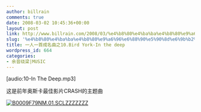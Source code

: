 ```yaml
---
author: billrain
comments: true
date: 2008-03-02 10:45:36+00:00
layout: post
link: http://www.billrain.com/2008/03/%e4%b8%80%e4%ba%ba%e4%b8%80%e9%a6%96%e6%88%90%e5%90%8d%e6%9b%b2%e4%b9%8b10bird-york-in-the-deep/
slug: '%e4%b8%80%e4%ba%ba%e4%b8%80%e9%a6%96%e6%88%90%e5%90%8d%e6%9b%b2%e4%b9%8b10bird-york-in-the-deep'
title: 一人一首成名曲之10.Bird York-In the deep
wordpress_id: 664
categories:
- 余音绕梁|MUSIC
---
```


[audio:10-In The Deep.mp3]

这是前年奥斯卡最佳影片CRASH的主题曲

[![B0009F79NM.01._SCLZZZZZZZ_](http://www.billrain.com/wp-content/uploads/2008/03/b0009f79nm.01.-sclzzzzzzz-thumb.jpg)](http://www.billrain.com/wp-content/uploads/2008/03/b0009f79nm.01.-sclzzzzzzz-.jpg)
